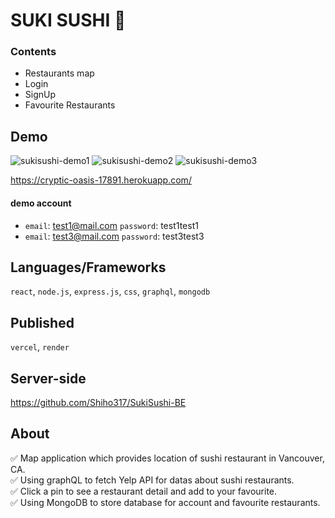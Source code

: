 # SUKI SUSHI :sushi:

### Contents
- Restaurants map
- Login
- SignUp
- Favourite Restaurants

## Demo

![sukisushi-demo1](https://user-images.githubusercontent.com/88401910/166632330-f7234171-3140-4d98-bd8e-522d08f29d04.jpg)
![sukisushi-demo2](https://user-images.githubusercontent.com/88401910/166632334-e32e3723-94c3-4368-8781-b2df5d3cb08c.jpg)
![sukisushi-demo3](https://user-images.githubusercontent.com/88401910/166632338-0714caa5-9cd6-49cc-8b92-3538f939caf2.jpg)

https://cryptic-oasis-17891.herokuapp.com/

#### demo account
- `email`: test1@mail.com `password`: test1test1  
- `email`: test3@mail.com `password`: test3test3  

## Languages/Frameworks

`react`, `node.js`, `express.js`, `css`, `graphql`, `mongodb`

## Published

`vercel`, `render`

## Server-side

https://github.com/Shiho317/SukiSushi-BE

## About
:white_check_mark: Map application which provides location of sushi restaurant in Vancouver, CA.  
:white_check_mark: Using graphQL to fetch Yelp API for datas about sushi restaurants.  
:white_check_mark: Click a pin to see a restaurant detail and add to your favourite.  
:white_check_mark: Using MongoDB to store database for account and favourite restaurants.   
